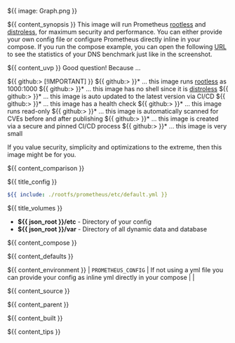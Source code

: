 ${{ image: Graph.png }}

${{ content_synopsis }} This image will run Prometheus [rootless](https://github.com/11notes/RTFM/blob/main/linux/container/image/rootless.md) and [distroless](https://github.com/11notes/RTFM/blob/main/linux/container/image/distroless.md), for maximum security and performance. You can either provide your own config file or configure Prometheus directly inline in your compose. If you run the compose example, you can open the following [URL](http://localhost:3000/query?g0.expr=histogram_quantile%280.9%2C+sum+by+%28le%29+%28rate%28dnspyre_dns_requests_duration_seconds_bucket%5B1m%5D%29%29%29&g0.show_tree=0&g0.tab=graph&g0.range_input=1m&g0.res_type=auto&g0.res_density=medium&g0.display_mode=lines&g0.show_exemplars=0) to see the statistics of your DNS benchmark just like in the screenshot.

${{ content_uvp }} Good question! Because ...

${{ github:> [!IMPORTANT] }}
${{ github:> }}* ... this image runs [rootless](https://github.com/11notes/RTFM/blob/main/linux/container/image/rootless.md) as 1000:1000
${{ github:> }}* ... this image has no shell since it is [distroless](https://github.com/11notes/RTFM/blob/main/linux/container/image/distroless.md)
${{ github:> }}* ... this image is auto updated to the latest version via CI/CD
${{ github:> }}* ... this image has a health check
${{ github:> }}* ... this image runs read-only
${{ github:> }}* ... this image is automatically scanned for CVEs before and after publishing
${{ github:> }}* ... this image is created via a secure and pinned CI/CD process
${{ github:> }}* ... this image is very small

If you value security, simplicity and optimizations to the extreme, then this image might be for you.

${{ content_comparison }}

${{ title_config }}
```yaml
${{ include: ./rootfs/prometheus/etc/default.yml }}
```

${{ title_volumes }}
* **${{ json_root }}/etc** - Directory of your config
* **${{ json_root }}/var** - Directory of all dynamic data and database

${{ content_compose }}

${{ content_defaults }}

${{ content_environment }}
| `PROMETHEUS_CONFIG` | If not using a yml file you can provide your config as inline yml directly in your compose | |

${{ content_source }}

${{ content_parent }}

${{ content_built }}

${{ content_tips }}